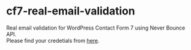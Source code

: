 # cf7-real-email-validation
Real email validation  for WordPress Contact Form 7 using Never Bounce API.<br>
Please find your credetials from <a href="https://app.neverbounce.com/settings/api">here</a>.
